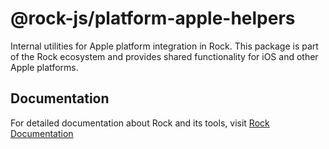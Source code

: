 # @rock-js/platform-apple-helpers

Internal utilities for Apple platform integration in Rock. This package is part of the Rock ecosystem and provides shared functionality for iOS and other Apple platforms.

## Documentation

For detailed documentation about Rock and its tools, visit [Rock Documentation](https://rockjs.dev)
